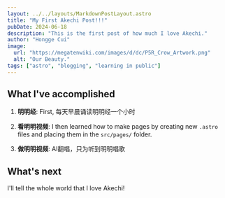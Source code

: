 ```yaml
---
layout: ../../layouts/MarkdownPostLayout.astro
title: "My First Akechi Post!!!"
pubDate: 2024-06-18
description: "This is the first post of how much I love Akechi."
author: "Hongge Cui"
image:
  url: "https://megatenwiki.com/images/d/dc/P5R_Crow_Artwork.png"
  alt: "Our Beauty."
tags: ["astro", "blogging", "learning in public"]
---
```

## What I've accomplished

1. **明明经**: First, 每天早晨诵读明明经一个小时

2. **看明明视频**: I then learned how to make pages by creating new `.astro` files and placing them in the `src/pages/` folder.

3. **做明明视频**: AI翻唱，只为听到明明唱歌

## What's next

I'll tell the whole world that I love Akechi!
